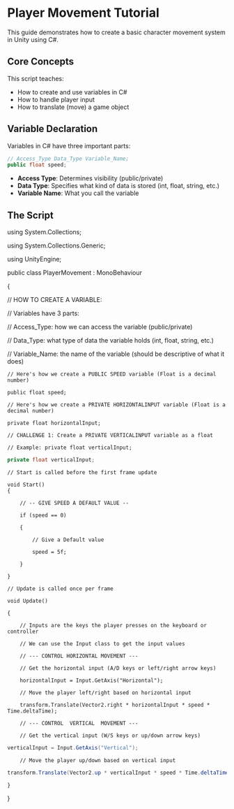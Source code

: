 # Player Movement Tutorial

This guide demonstrates how to create a basic character movement system in Unity using C#.

## Core Concepts

This script teaches:

- How to create and use variables in C#
- How to handle player input
- How to translate (move) a game object

## Variable Declaration

Variables in C# have three important parts:

```csharp
// Access_Type Data_Type Variable_Name;
public float speed;
```

- **Access Type**: Determines visibility (public/private)
- **Data Type**: Specifies what kind of data is stored (int, float, string, etc.)
- **Variable Name**: What you call the variable

## The Script

using System.Collections;

using System.Collections.Generic;

using UnityEngine;

public class PlayerMovement : MonoBehaviour

{

// HOW TO CREATE A VARIABLE:

// Variables have 3 parts:

// Access_Type: how we can access the variable (public/private)

// Data_Type: what type of data the variable holds (int, float, string, etc.)

// Variable_Name: the name of the variable (should be descriptive of what it does)

    // Here's how we create a PUBLIC SPEED variable (Float is a decimal number)

    public float speed;

    // Here's how we create a PRIVATE HORIZONTALINPUT variable (Float is a decimal number)

    private float horizontalInput;

    // CHALLENGE 1: Create a PRIVATE VERTICALINPUT variable as a float

    // Example: private float verticalInput;

```csharp
private float verticalInput;
```

    // Start is called before the first frame update

    void Start()
    {

        // -- GIVE SPEED A DEFAULT VALUE --

        if (speed == 0)

        {

            // Give a Default value

            speed = 5f;

        }

    }

    // Update is called once per frame

    void Update()

    {

        // Inputs are the keys the player presses on the keyboard or controller

        // We can use the Input class to get the input values

        // --- CONTROL HORIZONTAL MOVEMENT ---

        // Get the horizontal input (A/D keys or left/right arrow keys)

        horizontalInput = Input.GetAxis("Horizontal");

        // Move the player left/right based on horizontal input

        transform.Translate(Vector2.right * horizontalInput * speed * Time.deltaTime);

        // --- CONTROL  VERTICAL  MOVEMENT ---

        // Get the vertical input (W/S keys or up/down arrow keys)

```csharp
verticalInput = Input.GetAxis("Vertical");
```

        // Move the player up/down based on vertical input

```csharp
transform.Translate(Vector2.up * verticalInput * speed * Time.deltaTime);
```

    }

}
